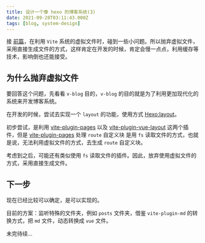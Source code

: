```yaml
---
title: 设计一个像 hexo 的博客系统(3)
date: 2021-09-28T03:11:43.000Z
tags: [blog, system-design]
---
```


接 [前篇](./design-blog-system-2.md)，在利用 `Vite` 系统的虚拟文件时，碰到一些小问题。所以抛弃虚拟文件，
采用直接生成文件的方式，这样肯定在开发的时候，肯定会慢一点点，利用缓存等技术，影响倒也还能接受。

## 为什么抛弃虚拟文件

<!-- more -->

要回答这个问题，先看看 `v-blog` 目的，`v-blog` 的目的就是为了利用更加现代化的系统来开发博客系统。

在开发的时候，尝试去实现一个 `layout` 的功能，使用方式 [Hexo:layout]。

初步尝试，是利用 [vite-plugin-pages] 以及 [vite-plugin-vue-layout] 这两个插件，但是 [vite-plugin-pages] 处理 `route` 自定义块
是用 `fs` 读取文件的方式，也就是说，无法利用虚拟文件的方式，去生成 `route` 自定义块。

考虑到之后，可能还有类似使用 `fs` 读取文件的插件。因此，放弃使用虚拟文件的方式，采用直接生成文件。

## 下一步

现在已经比较可以确定，是可以实现的。

目前的方案：监听特殊的文件夹，例如 `posts` 文件夹，借鉴 `vite-plugin-md` 的转换方式，把 `md` 文件，动态转换成 `vue` 文件。

未完待续...

[hexo:layout]: https://hexo.io/docs/front-matter#Settings-amp-Their-Default-Values
[vite-plugin-pages]: https://github.com/hannoeru/vite-plugin-pages
[vite-plugin-vue-layout]: https://github.com/JohnCampionJr/vite-plugin-vue-layouts
